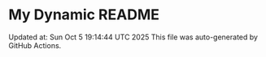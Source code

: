 # My Dynamic README
Updated at: Sun Oct  5 19:14:44 UTC 2025
This file was auto-generated by GitHub Actions.
